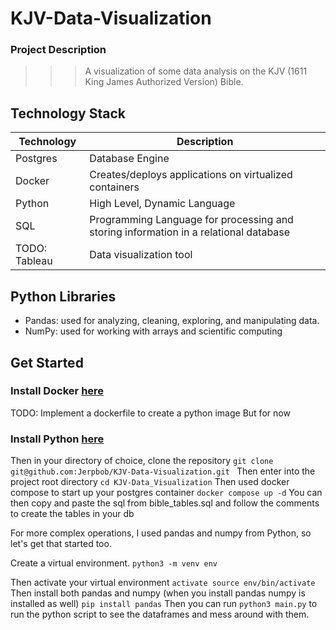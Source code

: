 # KJV-Data-Visualization
### Project Description
>>>A visualization of some data analysis on the KJV (1611 King James Authorized Version) Bible. 

## Technology Stack

| Technology | Description | 
|------------|-------------|
| Postgres   | Database Engine |
| Docker     | Creates/deploys applications on virtualized containers |
| Python     | High Level, Dynamic Language |
| SQL        | Programming Language for processing and storing information in a relational database |
| TODO: Tableau | Data visualization tool |

## Python Libraries 
* Pandas: used for analyzing, cleaning, exploring, and manipulating data.
* NumPy: used for working with arrays and scientific computing
## Get Started
### Install Docker [here](https://www.docker.com/get-started/)
TODO: Implement a dockerfile to create a python image
But for now
### Install Python [here](https://www.python.org/downloads/)
Then in your directory of choice, clone the repository
```git clone git@github.com:Jerpbob/KJV-Data-Visualization.git ```
Then enter into the project root directory
```cd KJV-Data_Visualization```
Then used docker compose to start up your postgres container
```docker compose up -d```
You can then copy and paste the sql from bible_tables.sql and follow the comments to create the tables in your db

For more complex operations, I used pandas and numpy from Python, so let's get that started too.

Create a virtual environment.
```python3 -m venv env```

Then activate your virtual environment
```activate source env/bin/activate```
Then install both pandas and numpy (when you install pandas numpy is installed as well) 
```pip install pandas```
Then you can run ```python3 main.py``` to run the python script to see the dataframes and mess around with them.